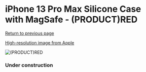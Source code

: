 # iPhone 13 Pro Max Silicone Case with MagSafe - (PRODUCT)RED

[Return to previous page](/iphone_13)

[High-resolution image from Apple](https://store.storeimages.cdn-apple.com/8756/as-images.apple.com/is/MM2V3?wid=4500&hei=4500&fmt=png)

<div style="width: 384px"><img src="/everyphone/MM2V3.png" alt="(PRODUCT)RED"></div>

### Under construction

